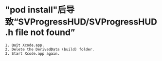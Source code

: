 # "pod install"后导致“SVProgressHUD/SVProgressHUD.h file not found”

    1. Quit Xcode.app.
    2. Delete the DerivedData (build) folder.
    3. Start Xcode.app again.
    

